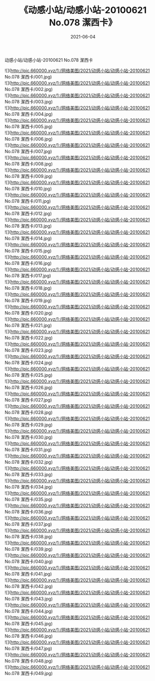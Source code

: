 ﻿---
layout: post
title:  《动感小站/动感小站-20100621 No.078 潔西卡》
date:   2021-06-04
img: http://pic.660000.xyz/1:/网络美图/2021/动感小站/动感小站-20100621 No.078 潔西卡/000.jpg
categories: [美女, 清纯, 唯美]
---

动感小站/动感小站-20100621 No.078 潔西卡

 ![](http://pic.660000.xyz/1:/网络美图/2021/动感小站/动感小站-20100621 No.078 潔西卡/001.jpg) <br>![](http://pic.660000.xyz/1:/网络美图/2021/动感小站/动感小站-20100621 No.078 潔西卡/002.jpg) <br>![](http://pic.660000.xyz/1:/网络美图/2021/动感小站/动感小站-20100621 No.078 潔西卡/003.jpg) <br>![](http://pic.660000.xyz/1:/网络美图/2021/动感小站/动感小站-20100621 No.078 潔西卡/004.jpg) <br>![](http://pic.660000.xyz/1:/网络美图/2021/动感小站/动感小站-20100621 No.078 潔西卡/005.jpg) <br>![](http://pic.660000.xyz/1:/网络美图/2021/动感小站/动感小站-20100621 No.078 潔西卡/006.jpg) <br>![](http://pic.660000.xyz/1:/网络美图/2021/动感小站/动感小站-20100621 No.078 潔西卡/007.jpg) <br>![](http://pic.660000.xyz/1:/网络美图/2021/动感小站/动感小站-20100621 No.078 潔西卡/008.jpg) <br>![](http://pic.660000.xyz/1:/网络美图/2021/动感小站/动感小站-20100621 No.078 潔西卡/009.jpg) <br>![](http://pic.660000.xyz/1:/网络美图/2021/动感小站/动感小站-20100621 No.078 潔西卡/010.jpg) <br>![](http://pic.660000.xyz/1:/网络美图/2021/动感小站/动感小站-20100621 No.078 潔西卡/011.jpg) <br>![](http://pic.660000.xyz/1:/网络美图/2021/动感小站/动感小站-20100621 No.078 潔西卡/012.jpg) <br>![](http://pic.660000.xyz/1:/网络美图/2021/动感小站/动感小站-20100621 No.078 潔西卡/013.jpg) <br>![](http://pic.660000.xyz/1:/网络美图/2021/动感小站/动感小站-20100621 No.078 潔西卡/014.jpg) <br>![](http://pic.660000.xyz/1:/网络美图/2021/动感小站/动感小站-20100621 No.078 潔西卡/015.jpg) <br>![](http://pic.660000.xyz/1:/网络美图/2021/动感小站/动感小站-20100621 No.078 潔西卡/016.jpg) <br>![](http://pic.660000.xyz/1:/网络美图/2021/动感小站/动感小站-20100621 No.078 潔西卡/017.jpg) <br>![](http://pic.660000.xyz/1:/网络美图/2021/动感小站/动感小站-20100621 No.078 潔西卡/018.jpg) <br>![](http://pic.660000.xyz/1:/网络美图/2021/动感小站/动感小站-20100621 No.078 潔西卡/019.jpg) <br>![](http://pic.660000.xyz/1:/网络美图/2021/动感小站/动感小站-20100621 No.078 潔西卡/020.jpg) <br>![](http://pic.660000.xyz/1:/网络美图/2021/动感小站/动感小站-20100621 No.078 潔西卡/021.jpg) <br>![](http://pic.660000.xyz/1:/网络美图/2021/动感小站/动感小站-20100621 No.078 潔西卡/022.jpg) <br>![](http://pic.660000.xyz/1:/网络美图/2021/动感小站/动感小站-20100621 No.078 潔西卡/023.jpg) <br>![](http://pic.660000.xyz/1:/网络美图/2021/动感小站/动感小站-20100621 No.078 潔西卡/024.jpg) <br>![](http://pic.660000.xyz/1:/网络美图/2021/动感小站/动感小站-20100621 No.078 潔西卡/025.jpg) <br>![](http://pic.660000.xyz/1:/网络美图/2021/动感小站/动感小站-20100621 No.078 潔西卡/026.jpg) <br>![](http://pic.660000.xyz/1:/网络美图/2021/动感小站/动感小站-20100621 No.078 潔西卡/027.jpg) <br>![](http://pic.660000.xyz/1:/网络美图/2021/动感小站/动感小站-20100621 No.078 潔西卡/028.jpg) <br>![](http://pic.660000.xyz/1:/网络美图/2021/动感小站/动感小站-20100621 No.078 潔西卡/029.jpg) <br>![](http://pic.660000.xyz/1:/网络美图/2021/动感小站/动感小站-20100621 No.078 潔西卡/030.jpg) <br>![](http://pic.660000.xyz/1:/网络美图/2021/动感小站/动感小站-20100621 No.078 潔西卡/031.jpg) <br>![](http://pic.660000.xyz/1:/网络美图/2021/动感小站/动感小站-20100621 No.078 潔西卡/032.jpg) <br>![](http://pic.660000.xyz/1:/网络美图/2021/动感小站/动感小站-20100621 No.078 潔西卡/033.jpg) <br>![](http://pic.660000.xyz/1:/网络美图/2021/动感小站/动感小站-20100621 No.078 潔西卡/034.jpg) <br>![](http://pic.660000.xyz/1:/网络美图/2021/动感小站/动感小站-20100621 No.078 潔西卡/035.jpg) <br>![](http://pic.660000.xyz/1:/网络美图/2021/动感小站/动感小站-20100621 No.078 潔西卡/036.jpg) <br>![](http://pic.660000.xyz/1:/网络美图/2021/动感小站/动感小站-20100621 No.078 潔西卡/037.jpg) <br>![](http://pic.660000.xyz/1:/网络美图/2021/动感小站/动感小站-20100621 No.078 潔西卡/038.jpg) <br>![](http://pic.660000.xyz/1:/网络美图/2021/动感小站/动感小站-20100621 No.078 潔西卡/039.jpg) <br>![](http://pic.660000.xyz/1:/网络美图/2021/动感小站/动感小站-20100621 No.078 潔西卡/040.jpg) <br>![](http://pic.660000.xyz/1:/网络美图/2021/动感小站/动感小站-20100621 No.078 潔西卡/041.jpg) <br>![](http://pic.660000.xyz/1:/网络美图/2021/动感小站/动感小站-20100621 No.078 潔西卡/042.jpg) <br>![](http://pic.660000.xyz/1:/网络美图/2021/动感小站/动感小站-20100621 No.078 潔西卡/043.jpg) <br>![](http://pic.660000.xyz/1:/网络美图/2021/动感小站/动感小站-20100621 No.078 潔西卡/044.jpg) <br>![](http://pic.660000.xyz/1:/网络美图/2021/动感小站/动感小站-20100621 No.078 潔西卡/045.jpg) <br>![](http://pic.660000.xyz/1:/网络美图/2021/动感小站/动感小站-20100621 No.078 潔西卡/046.jpg) <br>![](http://pic.660000.xyz/1:/网络美图/2021/动感小站/动感小站-20100621 No.078 潔西卡/047.jpg) <br>![](http://pic.660000.xyz/1:/网络美图/2021/动感小站/动感小站-20100621 No.078 潔西卡/048.jpg) <br>![](http://pic.660000.xyz/1:/网络美图/2021/动感小站/动感小站-20100621 No.078 潔西卡/049.jpg) <br>